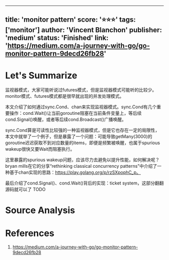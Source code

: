 
---
title: 'monitor pattern'
score: '⭐️⭐️⭐️'
tags: ['monitor']
author: 'Vincent Blanchon'
publisher: 'medium'
status: 'Finished'
link: 'https://medium.com/a-journey-with-go/go-monitor-pattern-9decd26fb28'
---

# Let's Summarize

监视器模式，大家可能听说过futures模式，但是监视器模式可能听的比较少。monitor模式、futures模式都是很早就出现的并发处理模式。

本文介绍了如何通过sync.Cond、chan来实现监视器模式。sync.Cond有几个重要操作：cond.Wait()让当前goroutine阻塞在当前条件变量上，等后续cond.Signal()唤醒，或者等后续cond.Broadcast()广播唤醒。

sync.Cond算是可读性比较强的一种监视器模式，但是它也存在一定的局限性，本文中就举了一个例子，但是暴露了一个问题：可能导致getMany(3000)的goroutine迟迟获取不到对应数量的items，即便是频繁被唤醒，也属于spurious wakeup很快又要Wait而阻塞执行。

这里暴露的spurious wakeup问题，应该尽力去避免以提升性能，如何解决呢？bryan mills在它的分享“rethinking classical concurrency patterns”中介绍了一种基于chan实现的思路：https://play.golang.org/p/rzSXpophC_p。

最后介绍了cond.Signal()、cond.Wait()背后的实现：ticket system，这部分翻翻源码就可以了 TODO

# Source Analysis



# References
1. https://medium.com/a-journey-with-go/go-monitor-pattern-9decd26fb28
